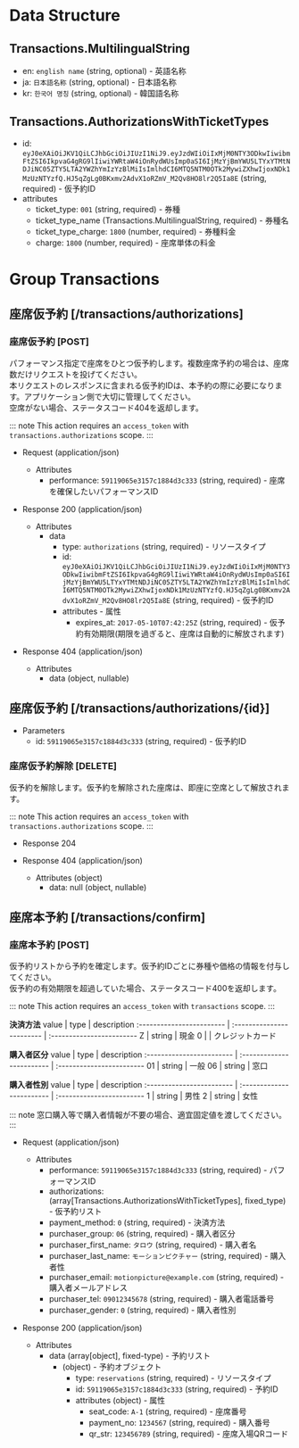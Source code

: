 # Data Structure

## Transactions.MultilingualString
+ en: `english name` (string, optional) - 英語名称
+ ja: `日本語名称` (string, optional) - 日本語名称
+ kr: `한국어 명칭` (string, optional) - 韓国語名称

## Transactions.AuthorizationsWithTicketTypes
+ id: `eyJ0eXAiOiJKV1QiLCJhbGciOiJIUzI1NiJ9.eyJzdWIiOiIxMjM0NTY3ODkwIiwibmFtZSI6IkpvaG4gRG9lIiwiYWRtaW4iOnRydWUsImp0aSI6IjMzYjBmYWU5LTYxYTMtNDJiNC05ZTY5LTA2YWZhYmIzYzBlMiIsImlhdCI6MTQ5NTM0OTk2MywiZXhwIjoxNDk1MzUzNTYzfQ.HJ5qZgLg0BKxmv2AdvX1oRZmV_M2Qv8HO8lr2Q5Ia8E` (string, required) - 仮予約ID
+ attributes
    + ticket_type: `001` (string, required) - 券種
    + ticket_type_name (Transactions.MultilingualString, required) - 券種名
    + ticket_type_charge: `1800` (number, required) - 券種料金
    + charge: `1800` (number, required) - 座席単体の料金



# Group Transactions

## 座席仮予約 [/transactions/authorizations]

### 座席仮予約 [POST]
パフォーマンス指定で座席をひとつ仮予約します。複数座席予約の場合は、座席数だけリクエストを投げてください。  
本リクエストのレスポンスに含まれる仮予約IDは、本予約の際に必要になります。アプリケーション側で大切に管理してください。  
空席がない場合、ステータスコード404を返却します。

::: note
This action requires an `access_token` with `transactions.authorizations` scope.
:::

+ Request (application/json)
    + Attributes
        + performance: `59119065e3157c1884d3c333` (string, required) - 座席を確保したいパフォーマンスID

+ Response 200 (application/json)
    + Attributes
        + data
            + type: `authorizations` (string, required) - リソースタイプ
            + id: `eyJ0eXAiOiJKV1QiLCJhbGciOiJIUzI1NiJ9.eyJzdWIiOiIxMjM0NTY3ODkwIiwibmFtZSI6IkpvaG4gRG9lIiwiYWRtaW4iOnRydWUsImp0aSI6IjMzYjBmYWU5LTYxYTMtNDJiNC05ZTY5LTA2YWZhYmIzYzBlMiIsImlhdCI6MTQ5NTM0OTk2MywiZXhwIjoxNDk1MzUzNTYzfQ.HJ5qZgLg0BKxmv2AdvX1oRZmV_M2Qv8HO8lr2Q5Ia8E` (string, required) - 仮予約ID
            + attributes - 属性
                + expires_at: `2017-05-10T07:42:25Z` (string, required) - 仮予約有効期限(期限を過ぎると、座席は自動的に解放されます)

+ Response 404 (application/json)
    + Attributes
        + data (object, nullable)

<!-- include(../response/400.md) -->



## 座席仮予約 [/transactions/authorizations/{id}]

+ Parameters
    + id: `59119065e3157c1884d3c333` (string, required) - 仮予約ID

### 座席仮予約解除 [DELETE]
仮予約を解除します。仮予約を解除された座席は、即座に空席として解放されます。

::: note
This action requires an `access_token` with `transactions.authorizations` scope.
:::

+ Response 204

+ Response 404 (application/json)
    + Attributes (object)
        + data: null (object, nullable)

<!-- include(../response/400.md) -->



## 座席本予約 [/transactions/confirm]

### 座席本予約 [POST]
仮予約リストから予約を確定します。仮予約IDごとに券種や価格の情報を付与してください。  
仮予約の有効期限を超過していた場合、ステータスコード400を返却します。

::: note
This action requires an `access_token` with `transactions` scope.
:::

**決済方法**
value                     | type                      | description
:------------------------ | :------------------------ | :------------------------ 
Z                         | string                    | 現金
0                         |                           | クレジットカード

**購入者区分**
value                     | type                      | description
:------------------------ | :------------------------ | :------------------------ 
01                        | string                    | 一般
06                        | string                    | 窓口

**購入者性別**
value                     | type                      | description
:------------------------ | :------------------------ | :------------------------ 
1                         | string                    | 男性
2                         | string                    | 女性

::: note
窓口購入等で購入者情報が不要の場合、適宜固定値を渡してください。
:::

+ Request (application/json)
    + Attributes
        + performance: `59119065e3157c1884d3c333` (string, required) - パフォーマンスID
        + authorizations: (array[Transactions.AuthorizationsWithTicketTypes], fixed_type) - 仮予約リスト
        + payment_method: `0` (string, required) - 決済方法
        + purchaser_group: `06` (string, required) - 購入者区分
        + purchaser_first_name: `タロウ` (string, required) - 購入者名
        + purchaser_last_name: `モーションピクチャー` (string, required) - 購入者性
        + purchaser_email: `motionpicture@example.com` (string, required) - 購入者メールアドレス
        + purchaser_tel: `09012345678` (string, required) - 購入者電話番号
        + purchaser_gender: `0` (string, required) - 購入者性別

+ Response 200 (application/json)
    + Attributes
        + data (array[object], fixed-type) - 予約リスト
            + (object) - 予約オブジェクト
                + type: `reservations` (string, required) - リソースタイプ
                + id: `59119065e3157c1884d3c333` (string, required) - 予約ID
                + attributes (object) - 属性
                    + seat_code: `A-1` (string, required) - 座席番号
                    + payment_no: `1234567` (string, required) - 購入番号
                    + qr_str: `123456789` (string, required) - 座席入場QRコード

<!-- include(../response/400.md) -->
